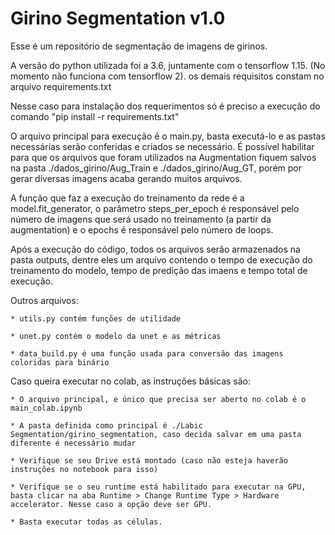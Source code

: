 # Girino Segmentation v1.0

Esse é um repositório de segmentação de imagens de girinos.

A versão do python utilizada foi a 3.6, juntamente com o tensorflow 1.15. (No momento não funciona com tensorflow 2). os demais requisitos constam no arquivo requirements.txt

Nesse caso para instalação dos requerimentos só é preciso a execução do comando "pip install -r requirements.txt"

O arquivo principal para execução é o main.py, basta executá-lo e as pastas necessárias serão conferidas e criados se necessário. É possível habilitar para que os arquivos que foram utilizados na Augmentation fiquem salvos na pasta ./dados_girino/Aug_Train e ./dados_girino/Aug_GT, porém por gerar diversas imagens acaba gerando muitos arquivos.

A função que faz a execução do treinamento da rede é a model.fit_generator, o parâmetro steps_per_epoch é responsável pelo número de imagens que será usado no treinamento (a partir da augmentation) e o epochs é responsável pelo número de loops.

Após a execução do código, todos os arquivos serão armazenados na pasta outputs, dentre eles um arquivo contendo o tempo de execução do treinamento do modelo, tempo de predição das imaens e tempo total de execução.

Outros arquivos:

    * utils.py contém funções de utilidade

    * unet.py contém o modelo da unet e as métricas
	
	* data_build.py é uma função usada para conversão das imagens coloridas para binário

Caso queira executar no colab, as instruções básicas são:

    * O arquivo principal, e único que precisa ser aberto no colab é o main_colab.ipynb

    * A pasta definida como principal é ./Labic Segmentation/girino_segmentation, caso decida salvar em uma pasta diferente é necessário mudar

    * Verifique se seu Drive está montado (caso não esteja haverão instruções no notebook para isso)

    * Verifique se o seu runtime está habilitado para executar na GPU, basta clicar na aba Runtime > Change Runtime Type > Hardware accelerator. Nesse caso a opção deve ser GPU.

    * Basta executar todas as células.
